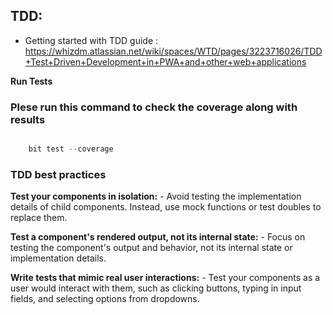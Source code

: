 ## TDD:
 - Getting started with TDD guide : https://whizdm.atlassian.net/wiki/spaces/WTD/pages/3223716026/TDD+Test+Driven+Development+in+PWA+and+other+web+applications

**Run Tests**
### Plese run this command to check the coverage along with results 
```JavaScript 

    bit test --coverage
```



### TDD best practices 
**Test your components in isolation:** 
    - Avoid testing the implementation details of child components. Instead, use mock functions or test doubles to replace them.

**Test a component's rendered output, not its internal state:** 
    - Focus on testing the component's output and behavior, not its internal state or implementation details.

**Write tests that mimic real user interactions:** 
    - Test your components as a user would interact with them, such as clicking buttons, typing in input fields, and selecting options from dropdowns.
    